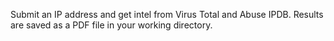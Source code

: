 Submit an IP address and get intel from Virus Total and Abuse IPDB.
Results are saved as a PDF file in your working directory.
